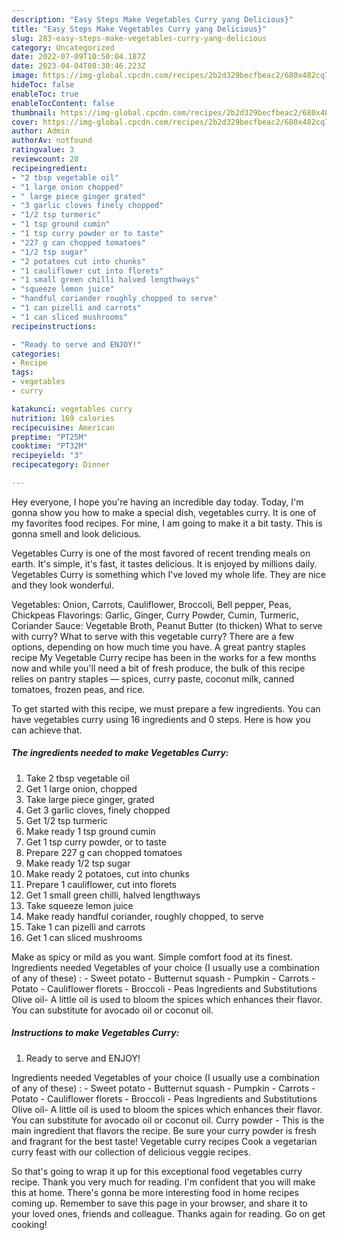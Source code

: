 ```yaml
---
description: "Easy Steps Make Vegetables Curry yang Delicious}"
title: "Easy Steps Make Vegetables Curry yang Delicious}"
slug: 283-easy-steps-make-vegetables-curry-yang-delicious
category: Uncategorized
date: 2022-07-09T10:50:04.187Z
date: 2023-04-04T08:30:46.223Z
image: https://img-global.cpcdn.com/recipes/2b2d329becfbeac2/680x482cq70/vegetables-curry-recipe-main-photo.jpg
hideToc: false
enableToc: true
enableTocContent: false
thumbnail: https://img-global.cpcdn.com/recipes/2b2d329becfbeac2/680x482cq70/vegetables-curry-recipe-main-photo.jpg
cover: https://img-global.cpcdn.com/recipes/2b2d329becfbeac2/680x482cq70/vegetables-curry-recipe-main-photo.jpg
author: Admin
authorAv: notfound
ratingvalue: 3
reviewcount: 20
recipeingredient:
- "2 tbsp vegetable oil"
- "1 large onion chopped"
- " large piece ginger grated"
- "3 garlic cloves finely chopped"
- "1/2 tsp turmeric"
- "1 tsp ground cumin"
- "1 tsp curry powder or to taste"
- "227 g can chopped tomatoes"
- "1/2 tsp sugar"
- "2 potatoes cut into chunks"
- "1 cauliflower cut into florets"
- "1 small green chilli halved lengthways"
- "squeeze lemon juice"
- "handful coriander roughly chopped to serve"
- "1 can pizelli and carrots"
- "1 can sliced mushrooms"
recipeinstructions:

- "Ready to serve and ENJOY!"
categories:
- Recipe
tags:
- vegetables
- curry

katakunci: vegetables curry 
nutrition: 169 calories
recipecuisine: American
preptime: "PT25M"
cooktime: "PT32M"
recipeyield: "3"
recipecategory: Dinner

---
```



Hey everyone, I hope you're having an incredible day today. Today, I'm gonna show you how to make a special dish, vegetables curry. It is one of my favorites food recipes. For mine, I am going to make it a bit tasty. This is gonna smell and look delicious.

Vegetables Curry is one of the most favored of recent trending meals on earth. It's simple, it's fast, it tastes delicious. It is enjoyed by millions daily. Vegetables Curry is something which I've loved my whole life. They are nice and they look wonderful.

Vegetables: Onion, Carrots, Cauliflower, Broccoli, Bell pepper, Peas, Chickpeas Flavorings: Garlic, Ginger, Curry Powder, Cumin, Turmeric, Coriander Sauce: Vegetable Broth, Peanut Butter (to thicken) What to serve with curry? What to serve with this vegetable curry? There are a few options, depending on how much time you have. A great pantry staples recipe My Vegetable Curry recipe has been in the works for a few months now and while you&#39;ll need a bit of fresh produce, the bulk of this recipe relies on pantry staples — spices, curry paste, coconut milk, canned tomatoes, frozen peas, and rice.


To get started with this recipe, we must prepare a few ingredients. You can have vegetables curry using 16 ingredients and 0 steps. Here is how you can achieve that.

<!--inarticleads1-->

##### The ingredients needed to make Vegetables Curry:

1. Take 2 tbsp vegetable oil
1. Get 1 large onion, chopped
1. Take  large piece ginger, grated
1. Get 3 garlic cloves, finely chopped
1. Get 1/2 tsp turmeric
1. Make ready 1 tsp ground cumin
1. Get 1 tsp curry powder, or to taste
1. Prepare 227 g can chopped tomatoes
1. Make ready 1/2 tsp sugar
1. Make ready 2 potatoes, cut into chunks
1. Prepare 1 cauliflower, cut into florets
1. Get 1 small green chilli, halved lengthways
1. Take squeeze lemon juice
1. Make ready handful coriander, roughly chopped, to serve
1. Take 1 can pizelli and carrots
1. Get 1 can sliced mushrooms


Make as spicy or mild as you want. Simple comfort food at its finest. Ingredients needed Vegetables of your choice (I usually use a combination of any of these) : - Sweet potato - Butternut squash - Pumpkin - Carrots - Potato - Cauliflower florets - Broccoli - Peas Ingredients and Substitutions Olive oil- A little oil is used to bloom the spices which enhances their flavor. You can substitute for avocado oil or coconut oil. 

<!--inarticleads2-->

##### Instructions to make Vegetables Curry:


1. Ready to serve and ENJOY!

Ingredients needed Vegetables of your choice (I usually use a combination of any of these) : - Sweet potato - Butternut squash - Pumpkin - Carrots - Potato - Cauliflower florets - Broccoli - Peas Ingredients and Substitutions Olive oil- A little oil is used to bloom the spices which enhances their flavor. You can substitute for avocado oil or coconut oil. Curry powder - This is the main ingredient that flavors the recipe. Be sure your curry powder is fresh and fragrant for the best taste! Vegetable curry recipes Cook a vegetarian curry feast with our collection of delicious veggie recipes. 

So that's going to wrap it up for this exceptional food vegetables curry recipe. Thank you very much for reading. I'm confident that you will make this at home. There's gonna be more interesting food in home recipes coming up. Remember to save this page in your browser, and share it to your loved ones, friends and colleague. Thanks again for reading. Go on get cooking!
